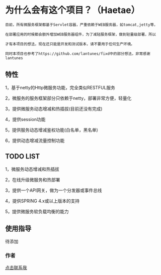 
  
为什么会有这个项目？（Haetae）
===================================
    目前，所有微服务框架都基于Servlet容器，严重依赖于WEB服务器，如tomcat,jetty等，

    在部署应用的时候都会额外增加WEB服务器组件，为了减轻服务框架，做到轻量级部署，所以

    才有本项目的想法，现在还只能是开发和测试版本，请不要用于任何生产环境。

    同时本项目也参考了https://github.com/lantunes/fixd中的部分想法，非常感谢lantunes
  
特性
-----------------------------------
  1，基于netty的Http微服务功能，完全类似RESTFUL服务
  
  2，微服务的服务框架部分只依赖于netty，部署非常方便，轻量化

  3，提供微服务动态增减和热插拔(目前还没有完成)

  4，提供session功能

  5，提供服务动态增减鉴权功能(白名单，黑名单)

  6，提供动态增减流量控制功能
  
TODO LIST
-----------------------------------
  1，微服务动态增减和热插拔
  
  2，在线升级微服务和热部署
  
  3，提供一个API网关，做为一个分发器或事件总线
  
  4，提供SPRING 4.x或以上版本的支持
  
  5，提供微服务软负载均衡的能力

使用指导
-----------------------------------

 待添加


### 作者

[点击联系我](mailto:say_hello_plz@qq.com)<br />
